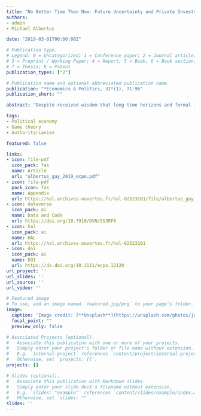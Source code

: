 ```yaml
---
title: "No Better Time Than Now. Future Uncertainty and Private Investment Under Dictatorship"
authors:
- admin
- Michael Albertus

date: "2019-03-01T00:00:00Z"

# Publication type.
# Legend: 0 = Uncategorized; 1 = Conference paper; 2 = Journal article;
# 3 = Preprint / Working Paper; 4 = Report; 5 = Book; 6 = Book section;
# 7 = Thesis; 8 = Patent
publication_types: ["2"]

# Publication name and optional abbreviated publication name.
publication: "*Economics & Politics, 31*(1), 71-96"
publication_short: ""

abstract: "Despite received wisdom that long time horizons and formal institutions can induce private investment under dictatorship, there is substantial investment even in relatively unconstrained regimes. This paper provides a novel explanation for the puzzle of investment in these regimes: economic elites’ uncertainty over expected investment returns under plausible alternative authoritarian successors. We construct a noisy signaling model that captures how uncertainty over which type of authoritarian successor will rule next and uncertainty in the truthfulness of policy promises made by potential autocratic successors might provide incentives for elite investment."

tags:
- Political economy
- Game theory
- Authoritarianism

featured: false

links:
- icon: file-pdf
  icon_pack: fas
  name: Article
  url: "albertus_gay_2019_ecpo.pdf"
- icon: file-pdf
  pack_icon: fas
  name: Appendix
  url: https://hal.archives-ouvertes.fr/hal-02523101/file/albertus_gay_2018_ecpo_appendix.pdf
- icon: dataverse
  icon_pack: ai
  name: Data and Code
  url: https://doi.org/10.7910/DVN/SS3RF6
- icon: hal
  icon_pack: ai
  name: HAL
  url: https://hal.archives-ouvertes.fr/hal-02523101
- icon: doi
  icon_pack: ai
  name: DOI
  url: https://dx.doi.org/10.1111/ecpo.12120
url_project: ''
url_slides: ''
url_source: ''
url_video: ''

# Featured image
# To use, add an image named `featured.jpg/png` to your page's folder. 
image:
  caption: 'Image credit: [**Unsplash**](https://unsplash.com/photos/jdD8gXaTZsc)'
  focal_point: ""
  preview_only: false

# Associated Projects (optional).
#   Associate this publication with one or more of your projects.
#   Simply enter your project's folder or file name without extension.
#   E.g. `internal-project` references `content/project/internal-project/index.md`.
#   Otherwise, set `projects: []`.
projects: []

# Slides (optional).
#   Associate this publication with Markdown slides.
#   Simply enter your slide deck's filename without extension.
#   E.g. `slides: "example"` references `content/slides/example/index.md`.
#   Otherwise, set `slides: ""`.
slides: ''
---
```

